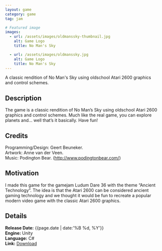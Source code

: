 ```yaml
---
layout: game
category: game
tag: jam

# Featured image
images:
  - url: /assets/images/oldmanssky-thumbnail.jpg
    alt: Game Logo
    title: No Man's Sky

  - url: /assets/images/oldmanssky.jpg
    alt: Game Logo
    title: No Man's Sky
---
```


A classic rendition of No Man's Sky using oldschool Atari 2600 graphics and control schemes.
<!--content-->

## Description
The game is a classic rendition of No Man’s Sky using oldschool Atari 2600 graphics and control schemes. Much like the real game, you can explore planets and… well that’s it basically. Have fun!

## Credits
Programming/Design: Geert Beuneker.  
Artwork: Anne van der Veen.  
Music: Podington Bear. (http://www.podingtonbear.com/)

## Motivation
I made this game for the gamejam Ludum Dare 36 with the theme “Ancient Technology”. The idea is that the Atari 2600 can be considered ancient gaming technology and we thought it would be fun to recreate a popular modern video game with the classic Atari 2600 graphics.

## Details
**Release Date:** {{page.date | date:'%B %d, %Y'}}  
**Engine:** Unity  
**Language:** C#  
**Link:** [Download](http://gamejolt.com/games/old-man-s-sky/183625)
